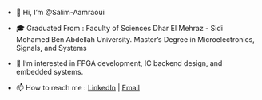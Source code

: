 - 👋 Hi, I’m @Salim-Aamraoui
- 🎓   Graduated From :  Faculty of Sciences Dhar El Mehraz - Sidi Mohamed Ben Abdellah University.
                          Master’s Degree in Microelectronics, Signals, and Systems
  
- 👀 I’m interested in FPGA development, IC backend design, and embedded systems. 
- 📫 How to reach me : [LinkedIn](https://www.linkedin.com/in/salimaamraoui/) | [Email](mailto:aamraouisalim1@gmail.com)



